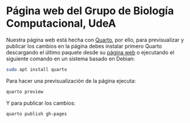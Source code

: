# Página web del Grupo de Biología Computacional, UdeA

Nuestra página web está hecha con [Quarto](https://quarto.org/), por ello,
para previsualizar y publicar los cambios en la página debes instalar
primero Quarto descargando el último paquete desde su [página
web](https://quarto.org/docs/get-started/) o ejecutando el siguiente comando
en un sistema basado en Debian:

```bash
sudo apt install quarto
```

Para hacer una previsualización de la página ejecuta:

```bash
quarto preview
```

Y para publicar los cambios:

```bash
quarto publish gh-pages
```
